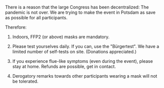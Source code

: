 
There is a reason that the large Congress has been decentralized: The pandemic is not over. We are trying to make the event in Potsdam as save as possible for all participants.

Therefore:

1. Indoors, FFP2 (or above) masks are mandatory.

1. Please test yourselves daily. If you can, use the "Bürgertest". We have a limited number of self-tests on site. (Donations appreciated.)

1. If you experience flue-like symptoms (even during the event), please stay at home. Refunds are possible, get in contact.

1. Derogatory remarks towards other participants wearing a mask will not be tolerated. 
